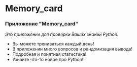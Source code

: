 # Memory_card

### Приложение "Memory_card"
 *Это приложение для проверки Ваших знаний Python.*
 - Вы можете трениваться каждый день!
 - В приложении много вопросов и рандомизация вывода!
 - Подробная и понятная статистика!
 - Узнайте что-то новое про Python!
